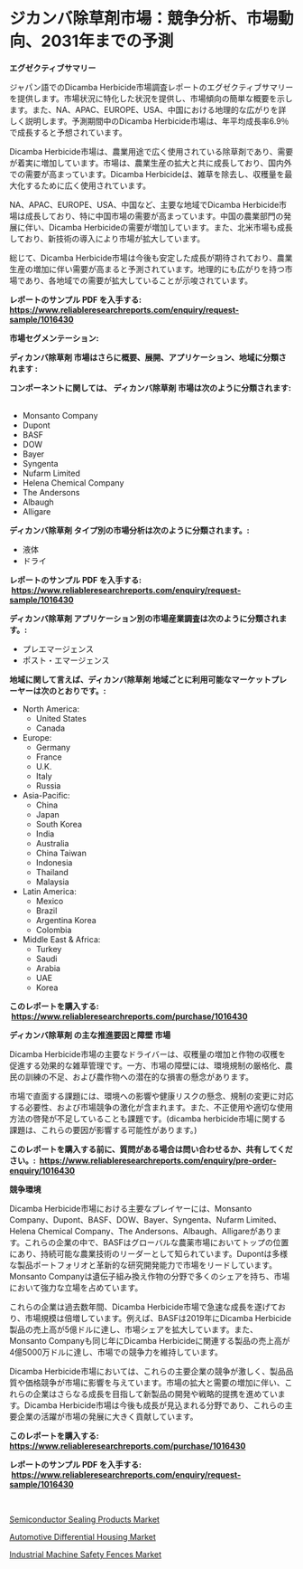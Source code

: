 <p><h1>ジカンバ除草剤市場：競争分析、市場動向、2031年までの予測</h1></p><p><strong>エグゼクティブサマリー</strong></p>
<p><p>ジャパン語でのDicamba Herbicide市場調査レポートのエグゼクティブサマリーを提供します。市場状況に特化した状況を提供し、市場傾向の簡単な概要を示します。また、NA、APAC、EUROPE、USA、中国における地理的な広がりを詳しく説明します。予測期間中のDicamba Herbicide市場は、年平均成長率6.9％で成長すると予想されています。</p><p>Dicamba Herbicide市場は、農業用途で広く使用されている除草剤であり、需要が着実に増加しています。市場は、農業生産の拡大と共に成長しており、国内外での需要が高まっています。Dicamba Herbicideは、雑草を除去し、収穫量を最大化するために広く使用されています。</p><p>NA、APAC、EUROPE、USA、中国など、主要な地域でDicamba Herbicide市場は成長しており、特に中国市場の需要が高まっています。中国の農業部門の発展に伴い、Dicamba Herbicideの需要が増加しています。また、北米市場も成長しており、新技術の導入により市場が拡大しています。</p><p>総じて、Dicamba Herbicide市場は今後も安定した成長が期待されており、農業生産の増加に伴い需要が高まると予測されています。地理的にも広がりを持つ市場であり、各地域での需要が拡大していることが示唆されています。</p></p>
<p><strong>レポートのサンプル PDF を入手する: <a href="https://www.reliableresearchreports.com/enquiry/request-sample/1016430">https://www.reliableresearchreports.com/enquiry/request-sample/1016430</a></strong></p>
<p><strong>市場セグメンテーション:</strong></p>
<p><strong> ディカンバ除草剤 市場はさらに概要、展開、アプリケーション、地域に分類されます :</strong></p>
<p><strong>コンポーネントに関しては、 ディカンバ除草剤 市場は次のように分類されます: &nbsp;</strong></p>
<p><ul><li>Monsanto Company</li><li>Dupont</li><li>BASF</li><li>DOW</li><li>Bayer</li><li>Syngenta</li><li>Nufarm Limited</li><li>Helena Chemical Company</li><li>The Andersons</li><li>Albaugh</li><li>Alligare</li></ul></p>
<p><strong> ディカンバ除草剤 タイプ別の市場分析は次のように分類されます。:</strong></p>
<p><ul><li>液体</li><li>ドライ</li></ul></p>
<p><strong>レポートのサンプル PDF を入手する: &nbsp;<a href="https://www.reliableresearchreports.com/enquiry/request-sample/1016430">https://www.reliableresearchreports.com/enquiry/request-sample/1016430</a></strong></p>
<p><strong> ディカンバ除草剤 アプリケーション別の市場産業調査は次のように分類されます。:</strong></p>
<p><ul><li>プレエマージェンス</li><li>ポスト・エマージェンス</li></ul></p>
<p><strong>地域に関して言えば、ディカンバ除草剤 地域ごとに利用可能なマーケットプレーヤーは次のとおりです。:</strong></p>
<p><ul>
    <li>
        North America:
        <ul>
            <li>United States</li>
            <li>Canada</li>
        </ul>
    </li>
    <li>
        Europe:
        <ul>
            <li>Germany</li>
            <li>France</li>
            <li>U.K.</li>
            <li>Italy</li>
            <li>Russia</li>
        </ul>
    </li>
    <li>
        Asia-Pacific:
        <ul>
            <li>China</li>
            <li>Japan</li>
            <li>South Korea</li>
            <li>India</li>
            <li>Australia</li>
            <li>China Taiwan</li>
            <li>Indonesia</li>
            <li>Thailand</li>
            <li>Malaysia</li>
        </ul>
    </li>
    <li>
        Latin America:
        <ul>
            <li>Mexico</li>
            <li>Brazil</li>
            <li>Argentina Korea</li>
            <li>Colombia</li>
        </ul>
    </li>
    <li>
        Middle East & Africa:
        <ul>
            <li>Turkey</li>
            <li>Saudi</li>
            <li>Arabia</li>
            <li>UAE</li>
            <li>Korea</li>
        </ul>
    </li>
    </ul></p>
<p><strong>このレポートを購入する: &nbsp;<a href="https://www.reliableresearchreports.com/purchase/1016430">https://www.reliableresearchreports.com/purchase/1016430</a></strong></p>
<p><strong>ディカンバ除草剤 の主な推進要因と障壁 市場</strong></p>
<p><p>Dicamba Herbicide市場の主要なドライバーは、収穫量の増加と作物の収穫を促進する効果的な雑草管理です。一方、市場の障壁には、環境規制の厳格化、農民の訓練の不足、および農作物への潜在的な損害の懸念があります。</p><p>市場で直面する課題には、環境への影響や健康リスクの懸念、規制の変更に対応する必要性、および市場競争の激化が含まれます。また、不正使用や適切な使用方法の啓発が不足していることも課題です。(dicamba herbicide市場に関する課題は、これらの要因が影響する可能性があります。)</p></p>
<p><strong>このレポートを購入する前に、質問がある場合は問い合わせるか、共有してください。:&nbsp; <a href="https://www.reliableresearchreports.com/enquiry/pre-order-enquiry/1016430">https://www.reliableresearchreports.com/enquiry/pre-order-enquiry/1016430</a></strong></p>
<p><strong>競争環境</strong></p>
<p><p>Dicamba Herbicide市場における主要なプレイヤーには、Monsanto Company、Dupont、BASF、DOW、Bayer、Syngenta、Nufarm Limited、Helena Chemical Company、The Andersons、Albaugh、Alligareがあります。これらの企業の中で、BASFはグローバルな農薬市場においてトップの位置にあり、持続可能な農業技術のリーダーとして知られています。Dupontは多様な製品ポートフォリオと革新的な研究開発能力で市場をリードしています。Monsanto Companyは遺伝子組み換え作物の分野で多くのシェアを持ち、市場において強力な立場を占めています。</p><p>これらの企業は過去数年間、Dicamba Herbicide市場で急速な成長を遂げており、市場規模は倍増しています。例えば、BASFは2019年にDicamba Herbicide製品の売上高が5億ドルに達し、市場シェアを拡大しています。また、Monsanto Companyも同じ年にDicamba Herbicideに関連する製品の売上高が4億5000万ドルに達し、市場での競争力を維持しています。</p><p>Dicamba Herbicide市場においては、これらの主要企業の競争が激しく、製品品質や価格競争が市場に影響を与えています。市場の拡大と需要の増加に伴い、これらの企業はさらなる成長を目指して新製品の開発や戦略的提携を進めています。Dicamba Herbicide市場は今後も成長が見込まれる分野であり、これらの主要企業の活躍が市場の発展に大きく貢献しています。</p></p>
<p><strong>このレポートを購入する: &nbsp; <a href="https://www.reliableresearchreports.com/purchase/1016430">https://www.reliableresearchreports.com/purchase/1016430</a></strong></p>
<p><strong>レポートのサンプル PDF を入手する: &nbsp;<a href="https://www.reliableresearchreports.com/enquiry/request-sample/1016430">https://www.reliableresearchreports.com/enquiry/request-sample/1016430</a></strong><strong></strong></p>
<p>&nbsp;</p>
<p><p><a href="https://view.publitas.com/reportprime-1/semiconductor-sealing-products-market-growth-market-trends-covid-19-impact-and-forecasts-for-period-from-2023-2030/">Semiconductor Sealing Products Market</a></p><p><a href="https://github.com/Sarissaschmalingtr6fz2739/Market-Research-Report-List-1/blob/main/automotive-differential-housing-market.md">Automotive Differential Housing Market</a></p><p><a href="https://view.publitas.com/reportprime-1/industrial-machine-safety-fences-market-centers-on-aspects-such-as-market-growth-market-share-market-opportunity-and-projected-forecasts-spanning-from-2023-to-2030/">Industrial Machine Safety Fences Market</a></p></p>